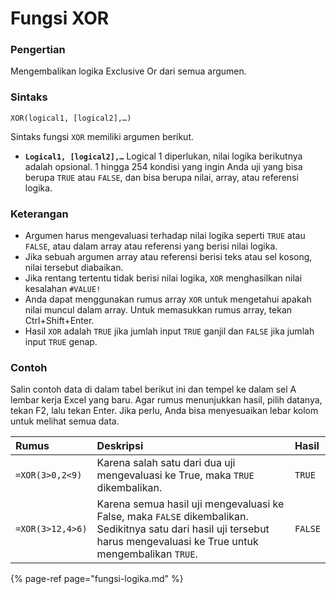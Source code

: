 # Fungsi XOR

### Pengertian

Mengembalikan logika Exclusive Or dari semua argumen.

### Sintaks

```text
XOR(logical1, [logical2],…)
```

Sintaks fungsi `XOR` memiliki argumen berikut.

* **`Logical1, [logical2],…`**    Logical 1 diperlukan, nilai logika berikutnya adalah opsional. 1 hingga 254 kondisi yang ingin Anda uji yang bisa berupa `TRUE` atau `FALSE`, dan bisa berupa nilai, array, atau referensi logika.

### Keterangan

* Argumen harus mengevaluasi terhadap nilai logika seperti `TRUE` atau `FALSE`, atau dalam array atau referensi yang berisi nilai logika.
* Jika sebuah argumen array atau referensi berisi teks atau sel kosong, nilai tersebut diabaikan.
* Jika rentang tertentu tidak berisi nilai logika, `XOR` menghasilkan nilai kesalahan `#VALUE!`
* Anda dapat menggunakan rumus array `XOR` untuk mengetahui apakah nilai muncul dalam array. Untuk memasukkan rumus array, tekan Ctrl+Shift+Enter.
* Hasil `XOR` adalah `TRUE` jika jumlah input `TRUE` ganjil dan `FALSE` jika jumlah input `TRUE` genap.

### Contoh

Salin contoh data di dalam tabel berikut ini dan tempel ke dalam sel A lembar kerja Excel yang baru. Agar rumus menunjukkan hasil, pilih datanya, tekan F2, lalu tekan Enter. Jika perlu, Anda bisa menyesuaikan lebar kolom untuk melihat semua data.

| **Rumus** | **Deskripsi** | **Hasil** |
| :--- | :--- | :--- |
| `=XOR(3>0,2<9)` | Karena salah satu dari dua uji mengevaluasi ke True, maka `TRUE` dikembalikan. | `TRUE` |
| `=XOR(3>12,4>6)` | Karena semua hasil uji mengevaluasi ke False, maka `FALSE` dikembalikan. Sedikitnya satu dari hasil uji tersebut harus mengevaluasi ke True untuk mengembalikan `TRUE`. | `FALSE` |

{% page-ref page="fungsi-logika.md" %}


